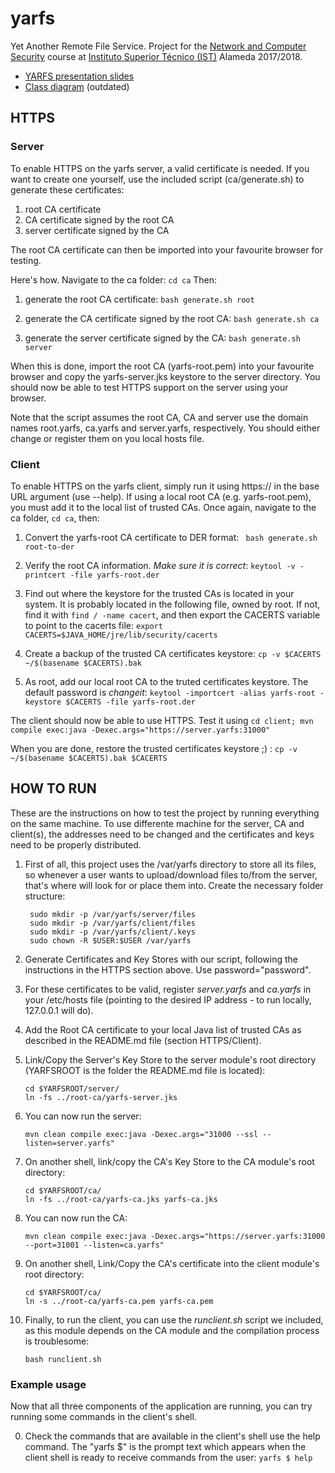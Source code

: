 # yarfs
Yet Another Remote File Service.
Project for the [Network and Computer Security](https://fenix.tecnico.ulisboa.pt/disciplinas/SIRS1795/2017-2018/1-semestre/objectivos) course at [Instituto Superior Técnico (IST)](https://tecnico.ulisboa.pt/en/) Alameda 2017/2018.

  * [YARFS presentation slides](https://docs.google.com/presentation/d/1RZdHLD40OcGNThiTdklW-ZBWWC1ImV0wZV8_GYNYTsk/edit?usp=sharing)
  * [Class diagram](https://drive.google.com/file/d/1c9LmjX7h3oKFkGlxqnT3f0CDbpJXWvBj/view?usp=sharing) (outdated)

## HTTPS

### Server
To enable HTTPS on the yarfs server, a valid certificate is needed.
If you want to create one yourself, use the included script (ca/generate.sh) to generate these certificates:
 1. root CA certificate
 2. CA certificate signed by the root CA
 3. server certificate signed by the CA

The root CA certificate can then be imported into your favourite browser for testing.

Here's how. Navigate to the ca folder:
`cd ca`
Then:
 1. generate the root CA certificate:
 `bash generate.sh root`

 2. generate the CA certificate signed by the root CA:
 `bash generate.sh ca`

 3. generate the server certificate signed by the CA:
 `bash generate.sh server`

When this is done, import the root CA (yarfs-root.pem) into your favourite browser and copy the yarfs-server.jks
keystore to the server directory. You should now be able to test HTTPS support on the server using your browser.

Note that the script assumes the root CA, CA and server use the domain names root.yarfs, ca.yarfs and server.yarfs,
respectively. You should either change or register them on you local hosts file.

### Client
To enable HTTPS on the yarfs client, simply run it using https:// in the base URL argument (use --help).
If using a local root CA (e.g. yarfs-root.pem), you must add it to the local list of trusted CAs.
Once again, navigate to the ca folder, `cd ca`, then:

 1. Convert the yarfs-root CA certificate to DER format:
 ` bash generate.sh root-to-der`

 2. Verify the root CA information. *Make sure it is correct*:
 `keytool -v -printcert -file yarfs-root.der`

 3. Find out where the keystore for the trusted CAs is located in your system. It is probably located in the following file, owned by root. If not, find it with `find / -name cacert`, and then export the CACERTS variable to point to the cacerts file:
 `export CACERTS=$JAVA_HOME/jre/lib/security/cacerts`

 4. Create a backup of the trusted CA certificates keystore:
 `cp -v $CACERTS ~/$(basename $CACERTS).bak`

 5. As root, add our local root CA to the truted certificates keystore. The default password is _changeit_:
 `keytool -importcert -alias yarfs-root -keystore $CACERTS -file yarfs-root.der`

The client should now be able to use HTTPS. Test it using
 `cd client; mvn compile exec:java -Dexec.args="https://server.yarfs:31000"`

When you are done, restore the trusted certificates keystore ;) :
 `cp -v ~/$(basename $CACERTS).bak $CACERTS`


## HOW TO RUN
These are the instructions on how to test the project by running everything on
the same machine.
To use differente machine for the server, CA and client(s), the addresses need
to be changed and the certificates and keys need to be properly distributed.

1. First of all, this project uses the /var/yarfs directory to store all its files,
   so whenever a user wants to upload/download files to/from the server, that's where
   will look for or place them into. Create the necessary folder structure:
   ```
	sudo mkdir -p /var/yarfs/server/files
	sudo mkdir -p /var/yarfs/client/files
	sudo mkdir -p /var/yarfs/client/.keys
	sudo chown -R $USER:$USER /var/yarfs
	```

2. Generate Certificates and Key Stores with our script, following the instructions in the HTTPS section above. Use password="password".

3. For these certificates to be valid, register *server.yarfs* and *ca.yarfs* in your /etc/hosts file (pointing to the desired IP address - to run locally, 127.0.0.1 will do).

4. Add the Root CA certificate to your local Java list of trusted CAs as described in the README.md file (section HTTPS/Client).

5. Link/Copy the Server's Key Store to the server module's root directory (YARFSROOT is the folder the README.md file is located):
	```
	cd $YARFSROOT/server/
	ln -fs ../root-ca/yarfs-server.jks
	```

6. You can now run the server:
	```
	mvn clean compile exec:java -Dexec.args="31000 --ssl --listen=server.yarfs"
	```

7. On another shell, link/copy the CA's Key Store to the CA module's root directory:
	```
	cd $YARFSROOT/ca/
	ln -fs ../root-ca/yarfs-ca.jks yarfs-ca.jks
	```

8. You can now run the CA:
	```
	mvn clean compile exec:java -Dexec.args="https://server.yarfs:31000 --port=31001 --listen=ca.yarfs"
	```

9. On another shell, Link/Copy the CA's certificate into the client module's root directory:
	```
	cd $YARFSROOT/ca/
	ln -s ../root-ca/yarfs-ca.pem yarfs-ca.pem
	```

10. Finally, to run the client, you can use the *runclient.sh* script we included,
    as this module depends on the CA module and the compilation process is troublesome:
    ```
    bash runclient.sh
    ```

### Example usage
Now that all three components of the application are running, you can try running
some commands in the client's shell.

0. Check the commands that are available in the client's shell use the help command.
The "yarfs $" is the prompt text which appears when the client shell is ready to
receive commands from the user:
	`yarfs $ help`
